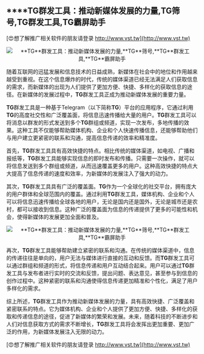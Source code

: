 ## ****TG**群发工具：推动新媒体发展的力量,**TG**筛号,**TG**群发工具,**TG**霸屏助手**

[😍想了解推广相关软件的朋友请登录 http://www.vst.tw](http://www.vst.tw)

 <center><img src="https://vst.tw/MP4/tuiguang/png/2.png" alt="**TG**群发工具：推动新媒体发展的力量,**TG**筛号,**TG**群发工具,**TG**霸屏助手"></center>

随着互联网的迅猛发展和信息技术的日益成熟，新媒体在社会中的地位和作用越来越受到重视。在这个信息爆炸的时代，传统的媒体渠道已经无法满足人们获取信息的需求，而新媒体的出现为人们提供了更加方便、快捷、多样化的获取信息的途径。在新媒体的发展过程中，**TG**群发工具正成为推动新媒体发展的重要力量。

**TG**群发工具是一种基于Telegram（以下简称**TG**）平台的应用程序，它通过利用**TG**的高度社交性和广泛覆盖面，将信息迅速传播给大量的用户。**TG**群发工具可以将消息以群发的形式发送到多个**TG**群组或频道，实现一次发布，多地传播的效果。这种工具不仅能够帮助媒体机构、企业和个人快速传播信息，还能够帮助他们与用户建立更紧密的联系和沟通，提高信息传递的效率和精准度。

首先，**TG**群发工具具有高效快捷的特点。相比传统的媒体渠道，如电视、广播和报纸等，**TG**群发工具能够实现信息的即时发布和传播。只需要一次操作，就可以将信息发送到多个群组或频道，从而迅速覆盖更多的用户。这种高效快捷的特点大大提高了信息传递的速度和效率，为新媒体的发展注入了强大的动力。

其次，**TG**群发工具具有广泛的覆盖面。**TG**作为一个全球化的社交平台，拥有庞大的用户群体和全球范围内的覆盖。通过利用**TG**群发工具，媒体机构、企业和个人可以将信息迅速传播给全球各地的用户，无论是国内还是国外，无论是城市还是农村，都可以接收到信息。这种广泛的覆盖面为信息的传递提供了更多的可能性和机会，使得新媒体的发展更加全面和普及。

 <center><img src="https://vst.tw/MP4/tuiguang/png/2.png" alt="**TG**群发工具：推动新媒体发展的力量,**TG**筛号,**TG**群发工具,**TG**霸屏助手"></center>

再次，**TG**群发工具能够帮助建立紧密的联系和沟通。在传统的媒体渠道中，信息的传递往往是单向的，用户无法与媒体进行直接的互动和反馈。而**TG**群发工具可以通过群组和频道的形式，将信息传递和用户互动结合起来。用户可以通过**TG**群发工具与发布者进行实时的交流和反馈，提出问题、表达意见，甚至参与到信息的创作过程中。这种紧密的联系和沟通使得信息传递更加精准和个性化，满足了用户多样化的需求。

综上所述，**TG**群发工具作为推动新媒体发展的力量，具有高效快捷、广泛覆盖和紧密联系的特点。它为媒体机构、企业和个人提供了更加方便、快捷、多样化的获取和传递信息的途径，促进了新媒体的繁荣和发展。未来，随着科技的不断进步和人们对信息获取方式的需求不断增长，**TG**群发工具将会发挥出更加重要、更加广泛的作用，为新媒体发展注入无限的动力。

[😍想了解推广相关软件的朋友请登录 http://www.vst.tw](http://www.vst.tw)



